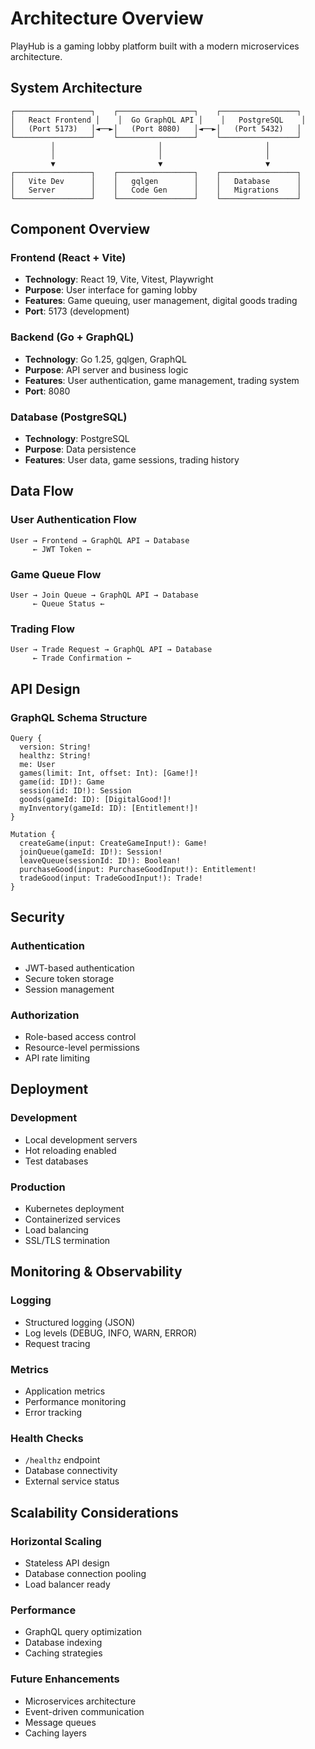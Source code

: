 # Architecture Overview

PlayHub is a gaming lobby platform built with a modern microservices architecture.

## System Architecture

```
┌─────────────────┐    ┌─────────────────┐    ┌─────────────────┐
│   React Frontend │    │  Go GraphQL API │    │   PostgreSQL    │
│   (Port 5173)   │◄──►│   (Port 8080)   │◄──►│   (Port 5432)   │
└─────────────────┘    └─────────────────┘    └─────────────────┘
         │                       │                       │
         │                       │                       │
         ▼                       ▼                       ▼
┌─────────────────┐    ┌─────────────────┐    ┌─────────────────┐
│   Vite Dev      │    │   gqlgen        │    │   Database      │
│   Server        │    │   Code Gen      │    │   Migrations    │
└─────────────────┘    └─────────────────┘    └─────────────────┘
```

## Component Overview

### Frontend (React + Vite)
- **Technology**: React 19, Vite, Vitest, Playwright
- **Purpose**: User interface for gaming lobby
- **Features**: Game queuing, user management, digital goods trading
- **Port**: 5173 (development)

### Backend (Go + GraphQL)
- **Technology**: Go 1.25, gqlgen, GraphQL
- **Purpose**: API server and business logic
- **Features**: User authentication, game management, trading system
- **Port**: 8080

### Database (PostgreSQL)
- **Technology**: PostgreSQL
- **Purpose**: Data persistence
- **Features**: User data, game sessions, trading history

## Data Flow

### User Authentication Flow
```
User → Frontend → GraphQL API → Database
     ← JWT Token ←
```

### Game Queue Flow
```
User → Join Queue → GraphQL API → Database
     ← Queue Status ←
```

### Trading Flow
```
User → Trade Request → GraphQL API → Database
     ← Trade Confirmation ←
```

## API Design

### GraphQL Schema Structure
```
Query {
  version: String!
  healthz: String!
  me: User
  games(limit: Int, offset: Int): [Game!]!
  game(id: ID!): Game
  session(id: ID!): Session
  goods(gameId: ID): [DigitalGood!]!
  myInventory(gameId: ID): [Entitlement!]!
}

Mutation {
  createGame(input: CreateGameInput!): Game!
  joinQueue(gameId: ID!): Session!
  leaveQueue(sessionId: ID!): Boolean!
  purchaseGood(input: PurchaseGoodInput!): Entitlement!
  tradeGood(input: TradeGoodInput!): Trade!
}
```

## Security

### Authentication
- JWT-based authentication
- Secure token storage
- Session management

### Authorization
- Role-based access control
- Resource-level permissions
- API rate limiting

## Deployment

### Development
- Local development servers
- Hot reloading enabled
- Test databases

### Production
- Kubernetes deployment
- Containerized services
- Load balancing
- SSL/TLS termination

## Monitoring & Observability

### Logging
- Structured logging (JSON)
- Log levels (DEBUG, INFO, WARN, ERROR)
- Request tracing

### Metrics
- Application metrics
- Performance monitoring
- Error tracking

### Health Checks
- `/healthz` endpoint
- Database connectivity
- External service status

## Scalability Considerations

### Horizontal Scaling
- Stateless API design
- Database connection pooling
- Load balancer ready

### Performance
- GraphQL query optimization
- Database indexing
- Caching strategies

### Future Enhancements
- Microservices architecture
- Event-driven communication
- Message queues
- Caching layers
